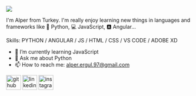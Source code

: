![](https://cdn.discordapp.com/attachments/566781940389117963/914497342609170462/banner.png)

I'm Alper from Turkey. I'm really enjoy learning new things in languages and frameworks like 🐍 Python, 💻 JavaScript, 🅰 Angular...

Skills: PYTHON / ANGULAR / JS / HTML / CSS / VS CODE / ADOBE XD

- 🌱 I’m currently learning JavaScript 
- 💬 Ask me about Python 
- 📫 How to reach me: alper.ergul.97@gmail.com 


[<img src='https://cdn.jsdelivr.net/npm/simple-icons@3.0.1/icons/github.svg' alt='github' color="#c7365f" height='40'>](https://github.com/alperergul)  [<img src='https://cdn.jsdelivr.net/npm/simple-icons@3.0.1/icons/linkedin.svg' alt='linkedin' height='40'>](https://www.linkedin.com/in/alperergul/)  [<img src='https://cdn.jsdelivr.net/npm/simple-icons@3.0.1/icons/instagram.svg' alt='instagram' height='40'>](https://www.instagram.com/alpeerergul/)  
